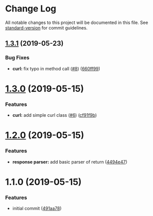 # Change Log

All notable changes to this project will be documented in this file. See [standard-version](https://github.com/conventional-changelog/standard-version) for commit guidelines.

<a name="1.3.1"></a>
## [1.3.1](https://github.com/simondarke/shrewdxml/compare/v1.3.0...v1.3.1) (2019-05-23)


### Bug Fixes

* **curl:** fix typo in method call ([#8](https://github.com/simondarke/shrewdxml/issues/8)) ([660ff99](https://github.com/simondarke/shrewdxml/commit/660ff99))



<a name="1.3.0"></a>
# [1.3.0](https://github.com/simondarke/shrewdxml/compare/v1.2.0...v1.3.0) (2019-05-15)


### Features

* **curl:** add simple curl class ([#6](https://github.com/simondarke/shrewdxml/issues/6)) ([cf91f9b](https://github.com/simondarke/shrewdxml/commit/cf91f9b))



<a name="1.2.0"></a>
# [1.2.0](https://github.com/simondarke/shrewdxml/compare/v1.1.0...v1.2.0) (2019-05-15)


### Features

* **response parser:** add basic parser of return ([4494e47](https://github.com/simondarke/shrewdxml/commit/4494e47))



<a name="1.1.0"></a>
# 1.1.0 (2019-05-15)


### Features

* initial commit ([491aa78](https://github.com/simondarke/shrewdxml/commit/491aa78))
